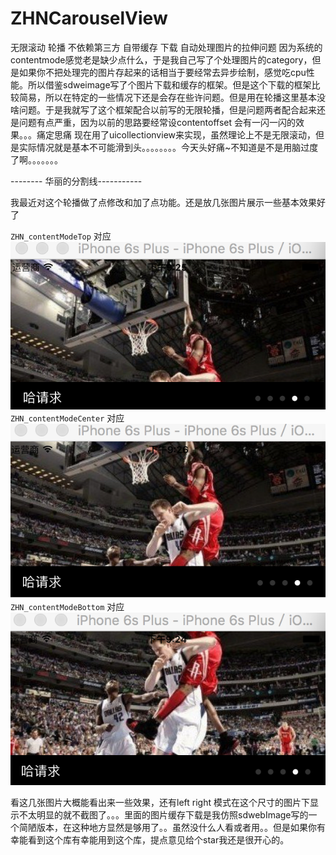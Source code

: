 # ZHNCarouselView
无限滚动 轮播 不依赖第三方 自带缓存 下载 自动处理图片的拉伸问题 因为系统的contentmode感觉老是缺少点什么，于是我自己写了个处理图片的category，但是如果你不把处理完的图片存起来的话相当于要经常去异步绘制，感觉吃cpu性能。所以借鉴sdweimage写了个图片下载和缓存的框架。但是这个下载的框架比较简易，所以在特定的一些情况下还是会存在些许问题。但是用在轮播这里基本没啥问题。于是我就写了这个框架配合以前写的无限轮播，但是问题两者配合起来还是问题有点严重，因为以前的思路要经常设contentoffset 会有一闪一闪的效果。。。痛定思痛 现在用了uicollectionview来实现，虽然理论上不是无限滚动，但是实际情况就是基本不可能滑到头。。。。。。。。今天头好痛~不知道是不是用脑过度了啊。。。。。。。

-------- 华丽的分割线-----------

我最近对这个轮播做了点修改和加了点功能。还是放几张图片展示一些基本效果好了

`ZHN_contentModeTop` 对应
![top](https://raw.githubusercontent.com/zhnnnnn/ZHNCarouselView/master/top.png)
`ZHN_contentModeCenter` 对应
![center](https://raw.githubusercontent.com/zhnnnnn/ZHNCarouselView/master/center.png)
`ZHN_contentModeBottom` 对应
![bottom](https://raw.githubusercontent.com/zhnnnnn/ZHNCarouselView/master/bottom.png)


看这几张图片大概能看出来一些效果，还有left right 模式在这个尺寸的图片下显示不太明显的就不截图了。。。里面的图片缓存下载是我仿照sdwebImage写的一个简陋版本，在这种地方显然是够用了。。虽然没什么人看或者用。。但是如果你有幸能看到这个库有幸能用到这个库，提点意见给个star我还是很开心的。
